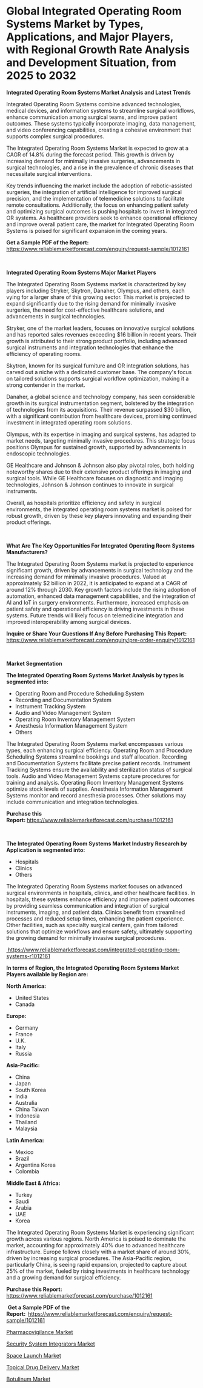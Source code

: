 <p><h1>Global Integrated Operating Room Systems Market by Types, Applications, and Major Players, with Regional Growth Rate Analysis and Development Situation, from 2025 to 2032</h1></p><p><strong>Integrated Operating Room Systems Market Analysis and Latest Trends</strong></p>
<p><p>Integrated Operating Room Systems combine advanced technologies, medical devices, and information systems to streamline surgical workflows, enhance communication among surgical teams, and improve patient outcomes. These systems typically incorporate imaging, data management, and video conferencing capabilities, creating a cohesive environment that supports complex surgical procedures.</p><p>The Integrated Operating Room Systems Market is expected to grow at a CAGR of 14.8% during the forecast period. This growth is driven by increasing demand for minimally invasive surgeries, advancements in surgical technologies, and a rise in the prevalence of chronic diseases that necessitate surgical interventions. </p><p>Key trends influencing the market include the adoption of robotic-assisted surgeries, the integration of artificial intelligence for improved surgical precision, and the implementation of telemedicine solutions to facilitate remote consultations. Additionally, the focus on enhancing patient safety and optimizing surgical outcomes is pushing hospitals to invest in integrated OR systems. As healthcare providers seek to enhance operational efficiency and improve overall patient care, the market for Integrated Operating Room Systems is poised for significant expansion in the coming years.</p></p>
<p><strong>Get a Sample PDF of the Report:&nbsp;</strong> <a href="https://www.reliablemarketforecast.com/enquiry/request-sample/1012161?utm_campaign=1097&utm_medium=2&utm_source=Github&utm_content=ia&utm_term=05032025&utm_id=integrated-operating-room-systems">https://www.reliablemarketforecast.com/enquiry/request-sample/1012161</a></p>
<p>&nbsp;</p>
<p><strong>Integrated Operating Room Systems Major Market Players</strong></p>
<p><p>The Integrated Operating Room Systems market is characterized by key players including Stryker, Skytron, Danaher, Olympus, and others, each vying for a larger share of this growing sector. This market is projected to expand significantly due to the rising demand for minimally invasive surgeries, the need for cost-effective healthcare solutions, and advancements in surgical technologies.</p><p>Stryker, one of the market leaders, focuses on innovative surgical solutions and has reported sales revenues exceeding $16 billion in recent years. Their growth is attributed to their strong product portfolio, including advanced surgical instruments and integration technologies that enhance the efficiency of operating rooms.</p><p>Skytron, known for its surgical furniture and OR integration solutions, has carved out a niche with a dedicated customer base. The company's focus on tailored solutions supports surgical workflow optimization, making it a strong contender in the market.</p><p>Danaher, a global science and technology company, has seen considerable growth in its surgical instrumentation segment, bolstered by the integration of technologies from its acquisitions. Their revenue surpassed $30 billion, with a significant contribution from healthcare devices, promising continued investment in integrated operating room solutions.</p><p>Olympus, with its expertise in imaging and surgical systems, has adapted to market needs, targeting minimally invasive procedures. This strategic focus positions Olympus for sustained growth, supported by advancements in endoscopic technologies.</p><p>GE Healthcare and Johnson & Johnson also play pivotal roles, both holding noteworthy shares due to their extensive product offerings in imaging and surgical tools. While GE Healthcare focuses on diagnostic and imaging technologies, Johnson & Johnson continues to innovate in surgical instruments.</p><p>Overall, as hospitals prioritize efficiency and safety in surgical environments, the integrated operating room systems market is poised for robust growth, driven by these key players innovating and expanding their product offerings.</p></p>
<p>&nbsp;</p>
<p><strong>What Are The Key Opportunities For Integrated Operating Room Systems Manufacturers?</strong></p>
<p><p>The Integrated Operating Room Systems market is projected to experience significant growth, driven by advancements in surgical technology and the increasing demand for minimally invasive procedures. Valued at approximately $2 billion in 2022, it is anticipated to expand at a CAGR of around 12% through 2030. Key growth factors include the rising adoption of automation, enhanced data management capabilities, and the integration of AI and IoT in surgery environments. Furthermore, increased emphasis on patient safety and operational efficiency is driving investments in these systems. Future trends will likely focus on telemedicine integration and improved interoperability among surgical devices.</p></p>
<p><strong>Inquire or Share Your Questions If Any Before Purchasing This Report:</strong> <a href="https://www.reliablemarketforecast.com/enquiry/pre-order-enquiry/1012161?utm_campaign=1097&utm_medium=2&utm_source=Github&utm_content=ia&utm_term=05032025&utm_id=integrated-operating-room-systems">https://www.reliablemarketforecast.com/enquiry/pre-order-enquiry/1012161</a></p>
<p>&nbsp;</p>
<p><strong>Market Segmentation</strong></p>
<p><strong>The Integrated Operating Room Systems Market Analysis by types is segmented into:</strong></p>
<p><ul><li>Operating Room and Procedure Scheduling System</li><li>Recording and Documentation System</li><li>Instrument Tracking System</li><li>Audio and Video Management System</li><li>Operating Room Inventory Management System</li><li>Anesthesia Information Management System</li><li>Others</li></ul></p>
<p><p>The Integrated Operating Room Systems market encompasses various types, each enhancing surgical efficiency. Operating Room and Procedure Scheduling Systems streamline bookings and staff allocation. Recording and Documentation Systems facilitate precise patient records. Instrument Tracking Systems ensure the availability and sterilization status of surgical tools. Audio and Video Management Systems capture procedures for training and analysis. Operating Room Inventory Management Systems optimize stock levels of supplies. Anesthesia Information Management Systems monitor and record anesthesia processes. Other solutions may include communication and integration technologies.</p></p>
<p><strong>Purchase this Report:&nbsp;</strong><a href="https://www.reliablemarketforecast.com/purchase/1012161?utm_campaign=1097&utm_medium=2&utm_source=Github&utm_content=ia&utm_term=05032025&utm_id=integrated-operating-room-systems">https://www.reliablemarketforecast.com/purchase/1012161</a></p>
<p>&nbsp;</p>
<p><strong>The Integrated Operating Room Systems Market Industry Research by Application is segmented into:</strong></p>
<p><ul><li>Hospitals</li><li>Clinics</li><li>Others</li></ul></p>
<p><p>The Integrated Operating Room Systems market focuses on advanced surgical environments in hospitals, clinics, and other healthcare facilities. In hospitals, these systems enhance efficiency and improve patient outcomes by providing seamless communication and integration of surgical instruments, imaging, and patient data. Clinics benefit from streamlined processes and reduced setup times, enhancing the patient experience. Other facilities, such as specialty surgical centers, gain from tailored solutions that optimize workflows and ensure safety, ultimately supporting the growing demand for minimally invasive surgical procedures.</p></p>
<p><a href="https://www.reliablemarketforecast.com/integrated-operating-room-systems-r1012161?utm_campaign=1097&utm_medium=2&utm_source=Github&utm_content=ia&utm_term=05032025&utm_id=integrated-operating-room-systems">&nbsp;https://www.reliablemarketforecast.com/integrated-operating-room-systems-r1012161</a></p>
<p><strong>In terms of Region, the Integrated Operating Room Systems Market Players available by Region are:</strong></p>
<p>
    <p> <strong> North America: </strong>
        <ul>
            <li>United States</li>
            <li>Canada</li>
        </ul>
        </p> 
    <p> <strong> Europe: </strong>
        <ul>
            <li>Germany</li>
            <li>France</li>
            <li>U.K.</li>
            <li>Italy</li>
            <li>Russia</li>
        </ul>
        </p> 
    <p> <strong> Asia-Pacific: </strong>
        <ul>
            <li>China</li>
            <li>Japan</li>
            <li>South Korea</li>
            <li>India</li>
            <li>Australia</li>
            <li>China Taiwan</li>
            <li>Indonesia</li>
            <li>Thailand</li>
            <li>Malaysia</li>
        </ul>
        </p> 
    <p> <strong> Latin America: </strong>
        <ul>
            <li>Mexico</li>
            <li>Brazil</li>
            <li>Argentina Korea</li>
            <li>Colombia</li>
        </ul>
        </p> 
    <p> <strong> Middle East & Africa: </strong>
        <ul>
            <li>Turkey</li>
            <li>Saudi</li>
            <li>Arabia</li>
            <li>UAE</li>
            <li>Korea</li>
        </ul>
    </p>
    </p>
<p><p>The Integrated Operating Room Systems Market is experiencing significant growth across various regions. North America is poised to dominate the market, accounting for approximately 40% due to advanced healthcare infrastructure. Europe follows closely with a market share of around 30%, driven by increasing surgical procedures. The Asia-Pacific region, particularly China, is seeing rapid expansion, projected to capture about 25% of the market, fueled by rising investments in healthcare technology and a growing demand for surgical efficiency.</p></p>
<p><strong>Purchase this Report: </strong><a href="https://www.reliablemarketforecast.com/purchase/1012161?utm_campaign=1097&utm_medium=2&utm_source=Github&utm_content=ia&utm_term=05032025&utm_id=integrated-operating-room-systems">https://www.reliablemarketforecast.com/purchase/1012161</a></p>
<p>&nbsp;<strong>Get a Sample PDF of the Report:&nbsp;&nbsp;</strong><a href="https://www.reliablemarketforecast.com/enquiry/request-sample/1012161?utm_campaign=1097&utm_medium=2&utm_source=Github&utm_content=ia&utm_term=05032025&utm_id=integrated-operating-room-systems">https://www.reliablemarketforecast.com/enquiry/request-sample/1012161</a></p>
<p><strong></strong></p>
<p><p><a href="https://github.com/fabinbuddygc/Market-Research-Report-List-1/blob/main/pharmacovigilance-market.md?utm_campaign=1097&utm_medium=2&utm_source=Github&utm_content=ia&utm_term=05032025&utm_id=integrated-operating-room-systems">Pharmacovigilance Market</a></p><p><a href="https://github.com/ridchycarlas/Market-Research-Report-List-1/blob/main/security-system-integrators-market.md?utm_campaign=1097&utm_medium=2&utm_source=Github&utm_content=ia&utm_term=05032025&utm_id=integrated-operating-room-systems">Security System Integrators Market</a></p><p><a href="https://github.com/stohllaackdw/Market-Research-Report-List-1/blob/main/space-launch-market.md?utm_campaign=1097&utm_medium=2&utm_source=Github&utm_content=ia&utm_term=05032025&utm_id=integrated-operating-room-systems">Space Launch Market</a></p><p><a href="https://github.com/bramsklizas/Market-Research-Report-List-1/blob/main/topical-drug-delivery-market.md?utm_campaign=1097&utm_medium=2&utm_source=Github&utm_content=ia&utm_term=05032025&utm_id=integrated-operating-room-systems">Topical Drug Delivery Market</a></p><p><a href="https://github.com/motanafraxer/Market-Research-Report-List-1/blob/main/botulinum-market.md?utm_campaign=1097&utm_medium=2&utm_source=Github&utm_content=ia&utm_term=05032025&utm_id=integrated-operating-room-systems">Botulinum Market</a></p></p>